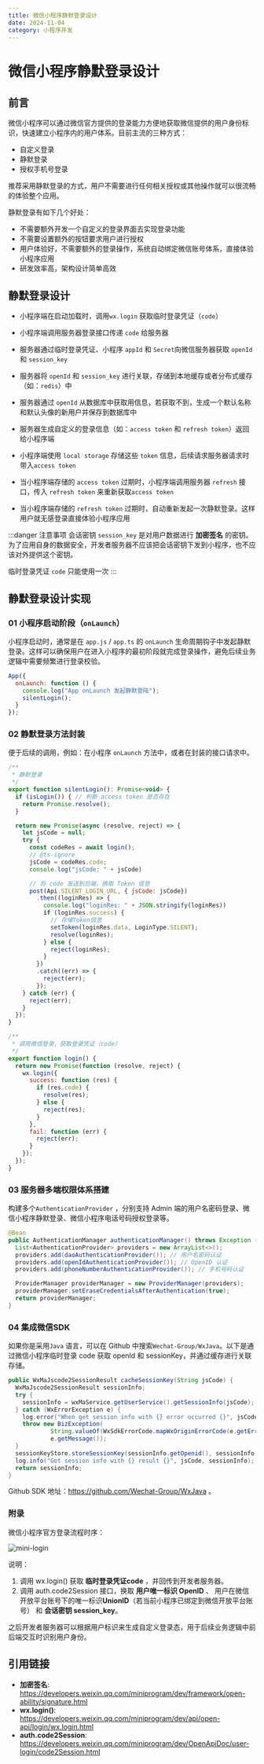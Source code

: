 ```yaml
---
title: 微信小程序静默登录设计
date: 2024-11-04
category: 小程序开发
---
```


# 微信小程序静默登录设计

## 前言

微信小程序可以通过微信官方提供的登录能力方便地获取微信提供的用户身份标识，快速建立小程序内的用户体系。目前主流的三种方式：

- 自定义登录 
- 静默登录 
- 授权手机号登录

推荐采用静默登录的方式，用户不需要进行任何相关授权或其他操作就可以很流畅的体验整个应用。

静默登录有如下几个好处：

- 不需要额外开发一个自定义的登录界面去实现登录功能 
- 不需要设置额外的按钮要求用户进行授权 
- 用户体验好，不需要额外的登录操作，系统自动绑定微信账号体系，直接体验小程序应用 
- 研发效率高，架构设计简单高效

## 静默登录设计

- 小程序端在启动加载时，调用`wx.login` 获取临时登录凭证（`code`）

- 小程序端调用服务器登录接口传递 `code` 给服务器

- 服务器通过临时登录凭证、小程序 `appId` 和 `Secret`向微信服务器获取 `openId` 和 `session_key`

- 服务器将 `openId` 和 `session_key` 进行关联，存储到本地缓存或者分布式缓存（如：`redis`）中

- 服务器通过 `openId` 从数据库中获取用信息，若获取不到，生成一个默认名称和默认头像的新用户并保存到数据库中

- 服务器生成自定义的登录信息（如：`access token` 和 `refresh token`）返回给小程序端

- 小程序端使用 `local storage` 存储这些 `token` 信息，后续请求服务器请求时带入`access token`

- 当小程序端存储的 `access token` 过期时，小程序端调用服务器 `refresh` 接口，传入 `refresh token` 来重新获取`access token`

- 当小程序端存储的 `refresh token` 过期时，自动重新发起一次静默登录。这样用户就无感登录直接体验小程序应用

:::danger 注意事项
会话密钥 `session_key` 是对用户数据进行 **加密签名** 的密钥。为了应用自身的数据安全，开发者服务器不应该把会话密钥下发到小程序，也不应该对外提供这个密钥。

临时登录凭证 `code` 只能使用一次
:::

## 静默登录设计实现

### 01 小程序启动阶段（`onLaunch`）

小程序启动时，通常是在 `app.js` / `app.ts` 的 `onLaunch` 生命周期钩子中发起静默登录。这样可以确保用户在进入小程序的最初阶段就完成登录操作，避免后续业务逻辑中需要频繁进行登录校验。

```javascript
App({
  onLaunch: function () {
    console.log("App onLaunch 发起静默登陆");
    silentLogin();
  }
});
```

### 02 静默登录方法封装

便于后续的调用，例如：在小程序 `onLaunch` 方法中，或者在封装的接口请求中。

```javascript
/**
 * 静默登录
 */
export function silentLogin(): Promise<void> {
  if (isLogin()) { // 判断 access token 是否存在
    return Promise.resolve();
  }

  return new Promise(async (resolve, reject) => {
    let jsCode = null;
    try {
      const codeRes = await login();
      // @ts-ignore
      jsCode = codeRes.code;
      console.log("jsCode: " + jsCode)

      // 将 code 发送到后端，换取 Token 信息
      post(Api.SILENT_LOGIN_URL, { jsCode: jsCode})
        .then((loginRes) => {
          console.log("loginRes: " + JSON.stringify(loginRes))
          if (loginRes.success) {
            // 存储Token信息
            setToken(loginRes.data, LoginType.SILENT);
            resolve(loginRes);
          } else {
            reject(loginRes);
          }
        })
        .catch((err) => {
          reject(err);
        });
    } catch (err) {
      reject(err);
    }
  });
}

/**
 * 调用微信登录，获取登录凭证（code）
 */
export function login() {
  return new Promise(function (resolve, reject) {
    wx.login({
      success: function (res) {
        if (res.code) {
          resolve(res);
        } else {
          reject(res);
        }
      },
      fail: function (err) {
        reject(err);
      }
    });
  });
}
```

### 03 服务器多端权限体系搭建

构建多个`AuthenticationProvider` ，分别支持 Admin 端的用户名密码登录、微信小程序静默登录、微信小程序电话号码授权登录等。

```java
@Bean
public AuthenticationManager authenticationManager() throws Exception {
  List<AuthenticationProvider> providers = new ArrayList<>();
  providers.add(daoAuthenticationProvider()); // 用户名密码认证
  providers.add(openIdAuthenticationProvider()); // OpenID 认证
  providers.add(phoneNumberAuthenticationProvider()); // 手机号码认证

  ProviderManager providerManager = new ProviderManager(providers);
  providerManager.setEraseCredentialsAfterAuthentication(true);
  return providerManager;
}
```

### 04 集成微信SDK

如果你是采用`Java` 语言，可以在 Github 中搜索`Wechat-Group/WxJava`。以下是通过微信小程序临时登录 code 获取 openId 和 sessionKey，并通过缓存进行关联存储。

```java
public WxMaJscode2SessionResult cacheSessionKey(String jsCode) {
  WxMaJscode2SessionResult sessionInfo;
  try {
    sessionInfo = wxMaService.getUserService().getSessionInfo(jsCode);
  } catch (WxErrorException e) {
    log.error("When get session info with {} error occurred {}", jsCode, e.getMessage(), e);
    throw new BizException(
            String.valueOf(WxSdkErrorCode.mapWxOriginErrorCode(e.getError().getErrorCode())),
            e.getMessage());
  }
  sessionKeyStore.storeSessionKey(sessionInfo.getOpenid(), sessionInfo.getSessionKey());
  log.info("Get session info with {} result {}", jsCode, sessionInfo);
  return sessionInfo;
}
```

Github SDK 地址：https://github.com/Wechat-Group/WxJava 。

### 附录

微信小程序官方登录流程时序：

![mini-login](https://mmbiz.qpic.cn/mmbiz_jpg/tZhja1CIKfibeBktrlkRueDfBHuAbj30YA3l1dTDEbxHeaxlzD6IRWyfYscRwkm2ibwowm9C5I3usLN4PpqaJFjw/640?wx_fmt=jpeg&from=appmsg&tp=webp&wxfrom=5&wx_lazy=1&wx_co=1)

说明：

1. 调用 wx.login() 获取 **临时登录凭证code** ，并回传到开发者服务器。 
2. 调用 auth.code2Session 接口，换取 **用户唯一标识 OpenID** 、 用户在微信开放平台账号下的唯一标识**UnionID**（若当前小程序已绑定到微信开放平台账号） 和 **会话密钥 session_key**。

之后开发者服务器可以根据用户标识来生成自定义登录态，用于后续业务逻辑中前后端交互时识别用户身份。

## 引用链接

- **加密签名**: https://developers.weixin.qq.com/miniprogram/dev/framework/open-ability/signature.html
- **wx.login()**: https://developers.weixin.qq.com/miniprogram/dev/api/open-api/login/wx.login.html
- **auth.code2Session**: https://developers.weixin.qq.com/miniprogram/dev/OpenApiDoc/user-login/code2Session.html
